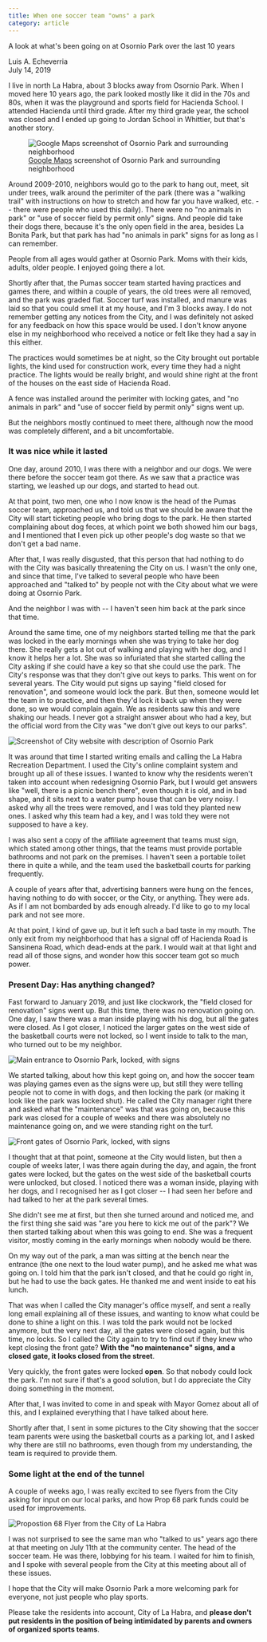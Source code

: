 ```yaml
---
title: When one soccer team "owns" a park
category: article
---
```


A look at what's been going on at Osornio Park over the last 10 years

Luis A. Echeverria<br/>
July 14, 2019

I live in north La Habra, about 3 blocks away from Osornio Park. When I moved here 10 years ago, the park looked mostly like it did in the 70s and 80s, when it was the playground and sports field for Hacienda School. I attended Hacienda until third grade. After my third grade year, the school was closed and I ended up going to Jordan School in Whittier, but that's another story.

<p>
  <figure>
    <img src="../assets/images/osornio-park-google-maps.jpg" alt="Google Maps screenshot of Osornio Park and surrounding neighborhood">
    <figcaption>
      <a href="https://www.google.com/maps/@33.9454476,-117.9660326,17z" target="_blank">
  Google Maps</a> screenshot of Osornio Park and surrounding neighborhood
    </figcaption>
  </figure>
</p>

Around 2009-2010, neighbors would go to the park to hang out, meet, sit under trees, walk around the perimiter of the park (there was a "walking trail" with instructions on how to stretch and how far you have walked, etc. -- there were people who used this daily). There were no "no animals in park" or "use of soccer field by permit only" signs. And people did take their dogs there, because it's the only open field in the area, besides La Bonita Park, but that park has had "no animals in park" signs for as long as I can remember.

People from all ages would gather at Osornio Park. Moms with their kids, adults, older people. I enjoyed going there a lot.

Shortly after that, the Pumas soccer team started having practices and games there, and within a couple of years, the old trees were all removed, and the park was graded flat. Soccer turf was installed, and manure was laid so that you could smell it at my house, and I'm 3 blocks away. I do not remember getting any notices from the City, and I was definitely not asked for any feedback on how this space would be used. I don't know anyone else in my neighborhood who received a notice or felt like they had a say in this either.

The practices would sometimes be at night, so the City brought out portable lights, the kind used for construction work, every time they had a night practice. The lights would be really bright, and would shine right at the front of the houses on the east side of Hacienda Road.

A fence was installed around the perimiter with locking gates, and "no animals in park" and "use of soccer field by permit only" signs went up.

But the neighbors mostly continued to meet there, although now the mood was completely different, and a bit uncomfortable.

### It was nice while it lasted

One day, around 2010, I was there with a neighbor and our dogs. We were there before the soccer team got there. As we saw that a practice was starting, we leashed up our dogs, and started to head out.

At that point, two men, one who I now know is the head of the Pumas soccer team, approached us, and told us that we should be aware that the City will start ticketing people who bring dogs to the park. He then started complaining about dog feces, at which point we both showed him our bags, and I mentioned that I even pick up other people's dog waste so that we don't get a bad name.

After that, I was really disgusted, that this person that had nothing to do with the City was basically threatening the City on us. I wasn't the only one, and since that time, I've talked to several people who have been approached and "talked to" by people not with the City about what we were doing at Osornio Park.

And the neighbor I was with -- I haven't seen him back at the park since that time.

Around the same time, one of my neighbors started telling me that the park was locked in the early mornings when she was trying to take her dog there. She really gets a lot out of walking and playing with her dog, and I know it helps her a lot. She was so infuriated that she started calling the City asking if she could have a key so that she could use the park. The City's response was that they don't give out keys to parks. This went on for several years. The City would put signs up saying "field closed for renovation", and someone would lock the park. But then, someone would let the team in to practice, and then they'd lock it back up when they were done, so we would complain again. We as residents saw this and were shaking our heads. I never got a straight answer about who had a key, but the official word from the City was "we don't give out keys to our parks".

<img src="../assets/images/la-habra-city-website-screenshot.jpg" alt="Screenshot of City website with description of Osornio Park">

It was around that time I started writing emails and calling the La Habra Recreation Department. I used the City's online complaint system and brought up all of these issues. I wanted to know why the residents weren't taken into account when redesigning Osornio Park, but I would get answers like "well, there is a picnic bench there", even though it is old, and in bad shape, and it sits next to a water pump house that can be very noisy. I asked why all the trees were removed, and I was told they planted new ones. I asked why this team had a key, and I was told they were not supposed to have a key.

I was also sent a copy of the affiliate agreement that teams must sign, which stated among other things, that the teams must provide portable bathrooms and not park on the premises. I haven't seen a portable toilet there in quite a while, and the team used the basketball courts for parking frequently.

A couple of years after that, advertising banners were hung on the fences, having nothing to do with soccer, or the City, or anything. They were ads. As if I am not bombarded by ads enough already. I'd like to go to my local park and not see more.

At that point, I kind of gave up, but it left such a bad taste in my mouth. The only exit from my neighborhood that has a signal off of Hacienda Road is Sansinena Road, which dead-ends at the park. I would wait at that light and read all of those signs, and wonder how this soccer team got so much power.

### Present Day: Has anything changed?

Fast forward to January 2019, and just like clockwork, the "field closed for renovation" signs went up. But this time, there was no renovation going on. One day, I saw there was a man inside playing with his dog, but all the gates were closed. As I got closer, I noticed the larger gates on the west side of the basketball courts were not locked, so I went inside to talk to the man, who turned out to be my neighbor.

<img src="../assets/images/osornio-gate-and-signs.jpg" alt="Main entrance to Osornio Park, locked, with signs">

We started talking, about how this kept going on, and how the soccer team was playing games even as the signs were up, but still they were telling people not to come in with dogs, and then locking the park (or making it look like the park was locked shut). He called the City manager right there and asked what the "maintenance" was that was going on, because this park was closed for a couple of weeks and there was absolutely no maintenance going on, and we were standing right on the turf.

<img src="../assets/images/osornio-gate-and-signs-2.jpg" alt="Front gates of Osornio Park, locked, with signs">

I thought that at that point, someone at the City would listen, but then a couple of weeks later, I was there again during the day, and again, the front gates were locked, but the gates on the west side of the basketball courts were unlocked, but closed. I noticed there was a woman inside, playing with her dogs, and I recognised her as I got closer -- I had seen her before and had talked to her at the park several times.

She didn't see me at first, but then she turned around and noticed me, and the first thing she said was "are you here to kick me out of the park"? We then started talking about when this was going to end. She was a frequent visitor, mostly coming in the early mornings when nobody would be there.

On my way out of the park, a man was sitting at the bench near the entrance (the one next to the loud water pump), and he asked me what was going on. I told him that the park isn't closed, and that he could go right in, but he had to use the back gates. He thanked me and went inside to eat his lunch.

That was when I called the City manager's office myself, and sent a really long email explaining all of these issues, and wanting to know what could be done to shine a light on this. I was told the park would not be locked anymore, but the very next day, all the gates were closed again, but this time, no locks. So I called the City again to try to find out if they knew who kept closing the front gate? **With the "no maintenance" signs, and a closed gate, it looks closed from the street**.

Very quickly, the front gates were locked **open**. So that nobody could lock the park. I'm not sure if that's a good solution, but I do appreciate the City doing something in the moment.

After that, I was invited to come in and speak with Mayor Gomez about all of this, and I explained everything that I have talked about here.

Shortly after that, I sent in some pictures to the City showing that the soccer team parents were using the basketball courts as a parking lot, and I asked why there are still no bathrooms, even though from my understanding, the team is required to provide them.

### Some light at the end of the tunnel

A couple of weeks ago, I was really excited to see flyers from the City asking for input on our local parks, and how Prop 68 park funds could be used for improvements.

<img src="../assets/images/flyer.jpg" alt="Propostion 68 Flyer from the City of La Habra">

I was not surprised to see the same man who "talked to us" years ago there at that meeting on July 11th at the community center. The head of the soccer team. He was there, lobbying for his team. I waited for him to finish, and I spoke with several people from the City at this meeting about all of these issues.

I hope that the City will make Osornio Park a more welcoming park for everyone, not just people who play sports.

Please take the residents into account, City of La Habra, and **please don't put residents in the position of being intimidated by parents and owners of organized sports teams**.




